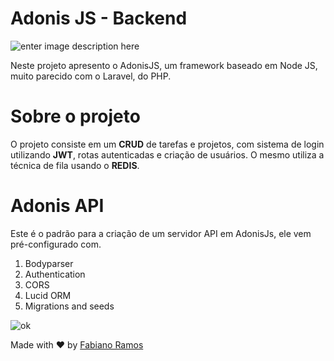 ﻿# Adonis JS - Backend
![enter image description here](https://lh4.googleusercontent.com/LicO4Oo3bN9-Pw5aQMp_CMf35QbvlmhpG_33jTIWcOZebslTaGDr5XYqlMI9s9d35yJ-xcjbAZXNlF4GsnYS496P0Eqq93tqlZq64NUYPeTZaAIzh5y13gO2Dz-WTCe-SApEC1PG)

Neste projeto apresento o AdonisJS, um framework baseado em Node JS, muito parecido com o Laravel, do PHP.

# Sobre o projeto

O projeto consiste em um  **CRUD** de tarefas e projetos, com sistema de login utilizando **JWT**, rotas autenticadas e criação de usuários. O mesmo utiliza a técnica de fila usando o **REDIS**.

# Adonis API 
  
Este é o padrão para a criação de um servidor API em AdonisJs, ele vem pré-configurado com.

1. Bodyparser
2. Authentication
3. CORS
4. Lucid ORM
5. Migrations and seeds


![ok](https://media.giphy.com/media/gLcUG7QiR0jpMzoNUu/giphy.gif)

Made with :heart: by <a href="https://github.com/fabramosdev" target="_blank">Fabiano Ramos</a>

&#xa0;


